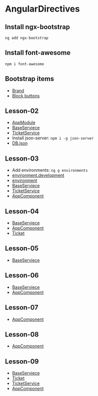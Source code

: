 # AngularDirectives

## Install ngx-bootstrap
`ng add ngx-bootstrap`

## Install font-awesome
`npm i font-awesome`

## Bootstrap items
- [Brand](https://getbootstrap.com/docs/5.3/components/navbar/#brand)
- [Block buttons](https://getbootstrap.com/docs/5.3/components/buttons/#block-buttons)

## Lesson-02
- [AppModule](src/app/app.module.ts)
- [BaseServiece](src/app/service/base.service.ts)
- [TicketService](src/app/service/ticket.service.ts)
- Install json-server: `npm i -g json-server`
- [DB.json](server/db.json)

## Lesson-03
- Add environments: `ng g environments`
- [environment.development](src/environments/environment.development.ts)
- [environment](src/environments/environment.ts)
- [BaseServiece](src/app/service/base.service.ts)
- [TicketService](src/app/service/ticket.service.ts)
- [AppComponent](src/app/app.component.ts)

## Lesson-04
- [BaseServiece](src/app/service/base.service.ts)
- [AppComponent](src/app/app.component.ts)
- [Ticket](src/app/model/ticket.ts)

## Lesson-05
- [BaseServiece](src/app/service/base.service.ts)

## Lesson-06
- [BaseServiece](src/app/service/base.service.ts)
- [AppComponent](src/app/app.component.ts)

## Lesson-07
- [AppComponent](src/app/app.component.ts)

## Lesson-08
- [AppComponent](src/app/app.component.ts)

## Lesson-09
- [BaseServiece](src/app/service/base.service.ts)
- [Ticket](src/app/model/ticket.ts)
- [TicketService](src/app/service/ticket.service.ts)
- [AppComponent](src/app/app.component.ts)
